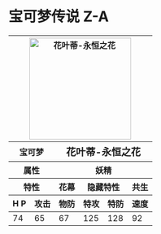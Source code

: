 # 宝可梦传说 Z-A

<!-- 完整表格结构 -->
<table>
  <!-- 表头区域 -->
  <thead>
    <!-- 第一行：图片展示（跨6列） -->
    <tr>
      <th colspan="6">
        <!-- 插入图片 -->
        <img 
          src="https://archives.bulbagarden.net/media/upload/2/29/AZ%27s_Floette.png" 
          alt="花叶蒂-永恒之花" 
          style="width: 200px; height: auto; display: block; margin: 0 auto;"
        >
      </th>
    </tr>
    <tr>
      <th colspan="2">宝可梦</th>
      <th colspan="6" style="font-size: 1.2em;">花叶蒂-永恒之花</th>
    </tr>
    <tr>
      <th colspan="2">属性</th>
      <th colspan="6">妖精</th>
    </tr>
    <tr>
      <th colspan="2">特性</th>
      <th colspan="1">花幕</th>
      <th colspan="2">隐藏特性</th>
      <th colspan="6">共生</th>
    </tr>
    <tr>
      <th>H P</th>
      <th>攻击</th>
      <th>物防</th>
      <th>特攻</th>
      <th>特防</th>
      <th>速度</th>
    </tr>
  </thead>

  <!-- 表格内容 -->
  <tbody>
    <tr>
      <td>74</td>
      <td>65</td>
      <td>67</td>
      <td>125</td>
      <td>128</td>
      <td>92</td>
    </tr>
  </tbody>
</table>